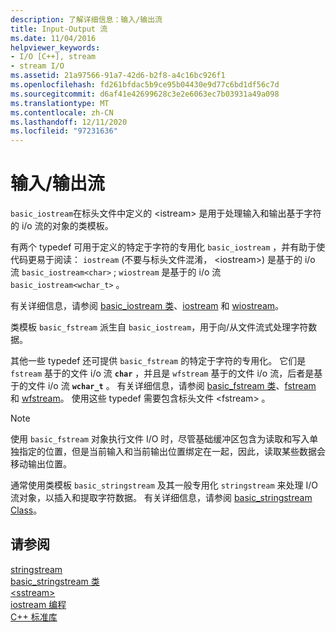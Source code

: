 ```yaml
---
description: 了解详细信息：输入/输出流
title: Input-Output 流
ms.date: 11/04/2016
helpviewer_keywords:
- I/O [C++], stream
- stream I/O
ms.assetid: 21a97566-91a7-42d6-b2f8-a4c16bc926f1
ms.openlocfilehash: fd261bfdac5b9ce95b04430e9d77c6bd1df56c7d
ms.sourcegitcommit: d6af41e42699628c3e2e6063ec7b03931a49a098
ms.translationtype: MT
ms.contentlocale: zh-CN
ms.lasthandoff: 12/11/2020
ms.locfileid: "97231636"
---
```

# <a name="inputoutput-streams"></a>输入/输出流

`basic_iostream`在标头文件中定义的 \<istream> 是用于处理输入和输出基于字符的 i/o 流的对象的类模板。

有两个 typedef 可用于定义的特定于字符的专用化 `basic_iostream` ，并有助于使代码更易于阅读： `iostream` (不要与标头文件混淆， \<iostream>) 是基于的 i/o 流 `basic_iostream<char>` ; `wiostream` 是基于的 i/o 流 `basic_iostream<wchar_t>` 。

有关详细信息，请参阅 [basic_iostream 类](../standard-library/basic-iostream-class.md)、[iostream](../standard-library/basic-iostream-class.md) 和 [wiostream](../standard-library/basic-iostream-class.md)。

类模板 `basic_fstream` 派生自 `basic_iostream`，用于向/从文件流式处理字符数据。

其他一些 typedef 还可提供 `basic_fstream` 的特定于字符的专用化。 它们是 `fstream` 基于的文件 i/o 流 **`char`** ，并且是 `wfstream` 基于的文件 i/o 流，后者是基于的文件 i/o 流 **`wchar_t`** 。 有关详细信息，请参阅 [basic_fstream 类](../standard-library/basic-fstream-class.md)、[fstream](../standard-library/basic-fstream-class.md) 和 [wfstream](../standard-library/basic-fstream-class.md)。 使用这些 typedef 需要包含标头文件 \<fstream> 。

> [!NOTE]
> 使用 `basic_fstream` 对象执行文件 I/O 时，尽管基础缓冲区包含为读取和写入单独指定的位置，但是当前输入和当前输出位置绑定在一起，因此，读取某些数据会移动输出位置。

通常使用类模板 `basic_stringstream` 及其一般专用化 `stringstream` 来处理 I/O 流对象，以插入和提取字符数据。 有关详细信息，请参阅 [basic_stringstream Class](../standard-library/basic-stringstream-class.md)。

## <a name="see-also"></a>请参阅

[stringstream](../standard-library/basic-stringstream-class.md)\
[basic_stringstream 类](../standard-library/basic-stringstream-class.md)\
[\<sstream>](../standard-library/sstream.md)\
[iostream 编程](../standard-library/iostream-programming.md)\
[C++ 标准库](../standard-library/cpp-standard-library-reference.md)
